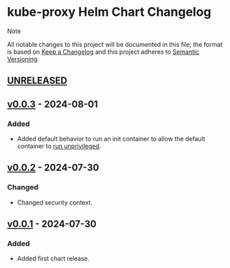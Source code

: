 # kube-proxy Helm Chart Changelog

> [!NOTE]
> All notable changes to this project will be documented in this file; the format is based on [Keep a Changelog](https://keepachangelog.com/en/1.0.0/) and this project adheres to [Semantic Versioning](https://semver.org/spec/v2.0.0.html).

<!--
### Added - For new features.
### Changed - For changes in existing functionality.
### Deprecated - For soon-to-be removed features.
### Removed - For now removed features.
### Fixed - For any bug fixes.
### Security - In case of vulnerabilities.
-->

## [UNRELEASED]

## [v0.0.3] - 2024-08-01

### Added

- Added default behavior to run an init container to allow the default container to [run unprivileged](https://www.kubernetes.dev/blog/2024/01/05/kube-proxy-non-privileged/).

## [v0.0.2] - 2024-07-30

### Changed

- Changed security context.

## [v0.0.1] - 2024-07-30

### Added

- Added first chart release.

<!--
RELEASE LINKS
-->
[UNRELEASED]: https://github.com/stevehipwell/helm-charts/tree/main/charts/kube-proxy
[v0.0.3]: https://github.com/stevehipwell/helm-charts/releases/tag/kube-proxy-0.0.3
[v0.0.2]: https://github.com/stevehipwell/helm-charts/releases/tag/kube-proxy-0.0.2
[v0.0.1]: https://github.com/stevehipwell/helm-charts/releases/tag/kube-proxy-0.0.1
